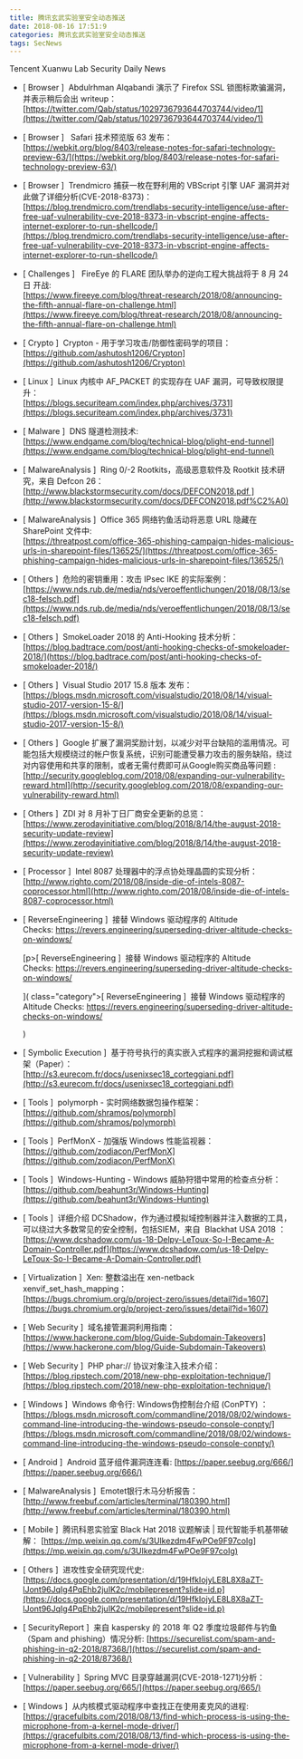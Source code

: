 ```yaml
---
title: 腾讯玄武实验室安全动态推送
date: 2018-08-16 17:51:9
categories: 腾讯玄武实验室安全动态推送
tags: SecNews
---
```


Tencent Xuanwu Lab Security Daily News  
* [ Browser ]  Abdulrhman Alqabandi 演示了 Firefox SSL 锁图标欺骗漏洞，并表示稍后会出 writeup：   
[https://twitter.com/Qab/status/1029736793644703744/video/1](https://twitter.com/Qab/status/1029736793644703744/video/1)  

* [ Browser ]   Safari 技术预览版 63 发布：   
[https://webkit.org/blog/8403/release-notes-for-safari-technology-preview-63/](https://webkit.org/blog/8403/release-notes-for-safari-technology-preview-63/)  

* [ Browser ]  Trendmicro 捕获一枚在野利用的 VBScript 引擎 UAF 漏洞并对此做了详细分析(CVE-2018-8373)：   
[https://blog.trendmicro.com/trendlabs-security-intelligence/use-after-free-uaf-vulnerability-cve-2018-8373-in-vbscript-engine-affects-internet-explorer-to-run-shellcode/](https://blog.trendmicro.com/trendlabs-security-intelligence/use-after-free-uaf-vulnerability-cve-2018-8373-in-vbscript-engine-affects-internet-explorer-to-run-shellcode/)  

* [ Challenges ]   FireEye 的 FLARE 团队举办的逆向工程大挑战将于 8 月 24 日 开战:   
[https://www.fireeye.com/blog/threat-research/2018/08/announcing-the-fifth-annual-flare-on-challenge.html](https://www.fireeye.com/blog/threat-research/2018/08/announcing-the-fifth-annual-flare-on-challenge.html)  

* [ Crypto ]  Crypton - 用于学习攻击/防御性密码学的项目：   
[https://github.com/ashutosh1206/Crypton](https://github.com/ashutosh1206/Crypton)  

* [ Linux ]  Linux 内核中 AF_PACKET 的实现存在 UAF 漏洞，可导致权限提升：   
[https://blogs.securiteam.com/index.php/archives/3731](https://blogs.securiteam.com/index.php/archives/3731)  

* [ Malware ]  DNS 隧道检测技术:   
[https://www.endgame.com/blog/technical-blog/plight-end-tunnel](https://www.endgame.com/blog/technical-blog/plight-end-tunnel)  

* [ MalwareAnalysis ]  Ring 0/-2 Rootkits，高级恶意软件及 Rootkit 技术研究，来自 Defcon 26：   
[http://www.blackstormsecurity.com/docs/DEFCON2018.pdf ](http://www.blackstormsecurity.com/docs/DEFCON2018.pdf%C2%A0)  

* [ MalwareAnalysis ]  Office 365 网络钓鱼活动将恶意 URL 隐藏在 SharePoint 文件中:   
[https://threatpost.com/office-365-phishing-campaign-hides-malicious-urls-in-sharepoint-files/136525/](https://threatpost.com/office-365-phishing-campaign-hides-malicious-urls-in-sharepoint-files/136525/)  

* [ Others ]  危险的密钥重用：攻击 IPsec IKE 的实际案例：   
[https://www.nds.rub.de/media/nds/veroeffentlichungen/2018/08/13/sec18-felsch.pdf](https://www.nds.rub.de/media/nds/veroeffentlichungen/2018/08/13/sec18-felsch.pdf)  

* [ Others ]  SmokeLoader 2018 的 Anti-Hooking 技术分析：   
[https://blog.badtrace.com/post/anti-hooking-checks-of-smokeloader-2018/](https://blog.badtrace.com/post/anti-hooking-checks-of-smokeloader-2018/)  

* [ Others ]  Visual Studio 2017 15.8 版本 发布：   
[https://blogs.msdn.microsoft.com/visualstudio/2018/08/14/visual-studio-2017-version-15-8/](https://blogs.msdn.microsoft.com/visualstudio/2018/08/14/visual-studio-2017-version-15-8/)  

* [ Others ]  Google 扩展了漏洞奖励计划，以减少对平台缺陷的滥用情况。可能包括大规模绕过的帐户恢复系统，识别可能遭受暴力攻击的服务缺陷，绕过对内容使用和共享的限制，或者无需付费即可从Google购买商品等问题 :   
[http://security.googleblog.com/2018/08/expanding-our-vulnerability-reward.html](http://security.googleblog.com/2018/08/expanding-our-vulnerability-reward.html)  

* [ Others ]  ZDI 对 8 月补丁日厂商安全更新的总览：   
[https://www.zerodayinitiative.com/blog/2018/8/14/the-august-2018-security-update-review](https://www.zerodayinitiative.com/blog/2018/8/14/the-august-2018-security-update-review)  

* [ Processor ]  Intel 8087 处理器中的浮点协处理晶圆的实现分析：   
[http://www.righto.com/2018/08/inside-die-of-intels-8087-coprocessor.html](http://www.righto.com/2018/08/inside-die-of-intels-8087-coprocessor.html)  

* [ ReverseEngineering ]  接替 Windows 驱动程序的 Altitude Checks: https://revers.engineering/superseding-driver-altitude-checks-on-windows/</p>
[p><span class="category">[ ReverseEngineering ]</span>  接替 Windows 驱动程序的 Altitude Checks: https://revers.engineering/superseding-driver-altitude-checks-on-windows/</p>]( class="category">[ ReverseEngineering ]</span>  接替 Windows 驱动程序的 Altitude Checks: https://revers.engineering/superseding-driver-altitude-checks-on-windows/</p>)  

* [ Symbolic Execution ]  基于符号执行的真实嵌入式程序的漏洞挖掘和调试框架（Paper）：   
[http://s3.eurecom.fr/docs/usenixsec18_corteggiani.pdf](http://s3.eurecom.fr/docs/usenixsec18_corteggiani.pdf)  

* [ Tools ]  polymorph - 实时网络数据包操作框架：   
[https://github.com/shramos/polymorph](https://github.com/shramos/polymorph)  

* [ Tools ]  PerfMonX - 加强版 Windows 性能监视器：   
[https://github.com/zodiacon/PerfMonX](https://github.com/zodiacon/PerfMonX)  

* [ Tools ]  Windows-Hunting - Windows 威胁狩猎中常用的检查点分析：   
[https://github.com/beahunt3r/Windows-Hunting](https://github.com/beahunt3r/Windows-Hunting)  

* [ Tools ]  详细介绍 DCShadow，作为通过模拟域控制器并注入数据的工具，可以绕过大多数常见的安全控制，包括SIEM，来自  Blackhat USA 2018 ：  
[https://www.dcshadow.com/us-18-Delpy-LeToux-So-I-Became-A-Domain-Controller.pdf](https://www.dcshadow.com/us-18-Delpy-LeToux-So-I-Became-A-Domain-Controller.pdf)  

* [ Virtualization ]  Xen: 整数溢出在 xen-netback xenvif_set_hash_mapping：   
[https://bugs.chromium.org/p/project-zero/issues/detail?id=1607](https://bugs.chromium.org/p/project-zero/issues/detail?id=1607)  

* [ Web Security ]  域名接管漏洞利用指南：   
[https://www.hackerone.com/blog/Guide-Subdomain-Takeovers](https://www.hackerone.com/blog/Guide-Subdomain-Takeovers)  

* [ Web Security ]  PHP phar:// 协议对象注入技术介绍：   
[https://blog.ripstech.com/2018/new-php-exploitation-technique/](https://blog.ripstech.com/2018/new-php-exploitation-technique/)  

* [ Windows ]  Windows 命令行: Windows伪控制台介绍 (ConPTY) ：   
[https://blogs.msdn.microsoft.com/commandline/2018/08/02/windows-command-line-introducing-the-windows-pseudo-console-conpty/](https://blogs.msdn.microsoft.com/commandline/2018/08/02/windows-command-line-introducing-the-windows-pseudo-console-conpty/)  

* [ Android ]  Android 蓝牙组件漏洞连连看: 
[https://paper.seebug.org/666/](https://paper.seebug.org/666/)  

* [ MalwareAnalysis ]  Emotet银行木马分析报告： 
[http://www.freebuf.com/articles/terminal/180390.html](http://www.freebuf.com/articles/terminal/180390.html)  

* [ Mobile ]  腾讯科恩实验室 Black Hat 2018 议题解读 | 现代智能手机基带破解： 
[https://mp.weixin.qq.com/s/3Ulkezdm4FwPOe9F97coIg](https://mp.weixin.qq.com/s/3Ulkezdm4FwPOe9F97coIg)  

* [ Others ]  进攻性安全研究现代史: 
[https://docs.google.com/presentation/d/19HfkIojyLE8L8X8aZT-lJont96JqIg4PqEhb2juIK2c/mobilepresent?slide=id.p](https://docs.google.com/presentation/d/19HfkIojyLE8L8X8aZT-lJont96JqIg4PqEhb2juIK2c/mobilepresent?slide=id.p)  

* [ SecurityReport ]  来自 kaspersky 的 2018 年 Q2 季度垃圾邮件与钓鱼（Spam and phishing）情况分析: 
[https://securelist.com/spam-and-phishing-in-q2-2018/87368/](https://securelist.com/spam-and-phishing-in-q2-2018/87368/)  

* [ Vulnerability ]  Spring MVC 目录穿越漏洞(CVE-2018-1271)分析： 
[https://paper.seebug.org/665/](https://paper.seebug.org/665/)  

* [ Windows ]  从内核模式驱动程序中查找正在使用麦克风的进程: 
[https://gracefulbits.com/2018/08/13/find-which-process-is-using-the-microphone-from-a-kernel-mode-driver/](https://gracefulbits.com/2018/08/13/find-which-process-is-using-the-microphone-from-a-kernel-mode-driver/)  

